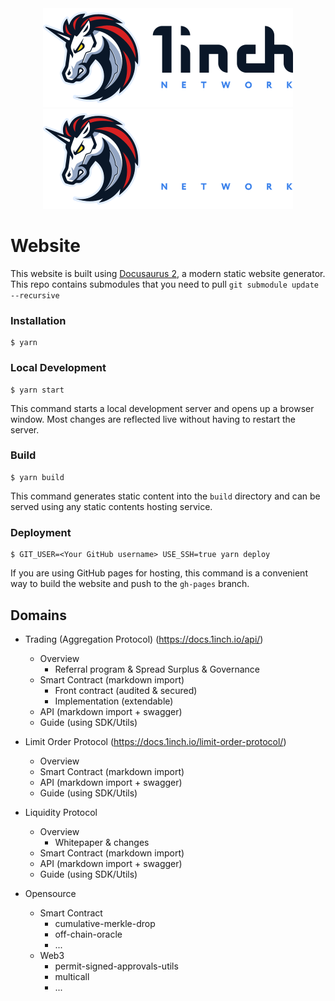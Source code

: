 <div align="center">
    <img src="https://github.com/1inch/farming/blob/master/.github/1inch_github_w.svg#gh-light-mode-only">
    <img src="https://github.com/1inch/farming/blob/master/.github/1inch_github_b.svg#gh-dark-mode-only">
</div>

# Website

This website is built using [Docusaurus 2](https://docusaurus.io/), a modern static website generator.
This repo contains submodules that you need to pull `git submodule update --recursive`

### Installation

```
$ yarn
```

### Local Development

```
$ yarn start
```

This command starts a local development server and opens up a browser window. Most changes are reflected live without having to restart the server.

### Build

```
$ yarn build
```

This command generates static content into the `build` directory and can be served using any static contents hosting service.

### Deployment

```
$ GIT_USER=<Your GitHub username> USE_SSH=true yarn deploy
```

If you are using GitHub pages for hosting, this command is a convenient way to build the website and push to the `gh-pages` branch.


## Domains
- Trading (Aggregation Protocol) (https://docs.1inch.io/api/)
    - Overview
        - Referral program & Spread Surplus & Governance
    - Smart Contract (markdown import)
        - Front contract (audited & secured)
        - Implementation (extendable)
    - API (markdown import + swagger)
    - Guide (using SDK/Utils)


- Limit Order Protocol (https://docs.1inch.io/limit-order-protocol/)
    - Overview
    - Smart Contract (markdown import)
    - API (markdown import + swagger)
    - Guide (using SDK/Utils)


- Liquidity Protocol
    - Overview
        - Whitepaper & changes
    - Smart Contract (markdown import)
    - API (markdown import + swagger)
    - Guide (using SDK/Utils)


- Opensource
    - Smart Contract
        - cumulative-merkle-drop
        - off-chain-oracle
        - ...
    - Web3
        - permit-signed-approvals-utils
        - multicall
        - ...



